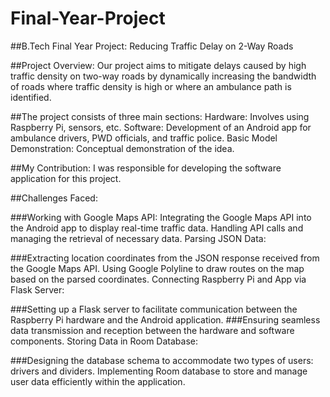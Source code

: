 # Final-Year-Project

##B.Tech Final Year Project: Reducing Traffic Delay on 2-Way Roads

##Project Overview:
Our project aims to mitigate delays caused by high traffic density on two-way roads by dynamically increasing the bandwidth of roads where traffic density is high or where an ambulance path is identified. 

##The project consists of three main sections:
Hardware: Involves using Raspberry Pi, sensors, etc.
Software: Development of an Android app for ambulance drivers, PWD officials, and traffic police.
Basic Model Demonstration: Conceptual demonstration of the idea.

##My Contribution:
I was responsible for developing the software application for this project.

##Challenges Faced:

###Working with Google Maps API:
Integrating the Google Maps API into the Android app to display real-time traffic data.
Handling API calls and managing the retrieval of necessary data.
Parsing JSON Data:

###Extracting location coordinates from the JSON response received from the Google Maps API.
Using Google Polyline to draw routes on the map based on the parsed coordinates.
Connecting Raspberry Pi and App via Flask Server:

###Setting up a Flask server to facilitate communication between the Raspberry Pi hardware and the Android application.
###Ensuring seamless data transmission and reception between the hardware and software components.
Storing Data in Room Database:

###Designing the database schema to accommodate two types of users: drivers and dividers.
Implementing Room database to store and manage user data efficiently within the application.